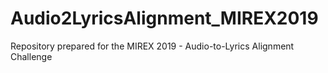 # Audio2LyricsAlignment_MIREX2019
Repository prepared for the MIREX 2019 - Audio-to-Lyrics Alignment Challenge
